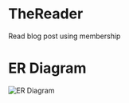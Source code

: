 # TheReader
Read blog post using membership

# ER Diagram 
![ER Diagram]("/TheReader-er-diagram.png")
